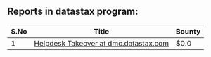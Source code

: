 ## Reports in datastax program:
| S.No | Title | Bounty |
| ---- | ----- | ------ |
| 1 | [Helpdesk Takeover at dmc.datastax.com](https://hackerone.com/reports/759454) | $0.0 |